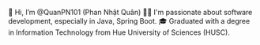 👋 Hi, I’m @QuanPN101 (Phan Nhật Quân)
👨‍💻 I'm passionate about software development, especially in Java, Spring Boot.
🎓 Graduated with a degree in Information Technology from Hue University of Sciences (HUSC).
